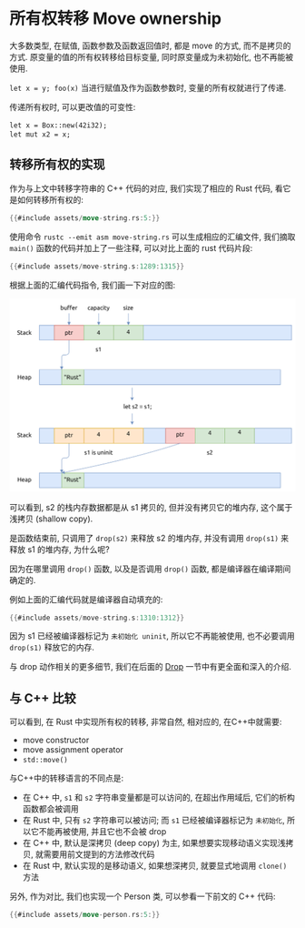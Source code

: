 # 所有权转移 Move ownership

大多数类型, 在赋值, 函数参数及函数返回值时, 都是 move 的方式, 而不是拷贝的方式.
原变量的值的所有权转移给目标变量, 同时原变量成为未初始化, 也不再能被使用.

`let x = y; foo(x)` 当进行赋值及作为函数参数时, 变量的所有权就进行了传递.

传递所有权时, 可以更改值的可变性:

```rust, no_run
let x = Box::new(42i32);
let mut x2 = x;
```

## 转移所有权的实现

作为与上文中转移字符串的 C++ 代码的对应, 我们实现了相应的 Rust 代码, 看它是如何转移所有权的:

```rust
{{#include assets/move-string.rs:5:}}
```

使用命令 `rustc --emit asm move-string.rs` 可以生成相应的汇编文件,
我们摘取 `main()` 函数的代码并加上了一些注释, 可以对比上面的 rust 代码片段:

```asm
{{#include assets/move-string.s:1289:1315}}
```

根据上面的汇编代码指令, 我们画一下对应的图:

![rust move string](assets/rust-move-string.svg)

可以看到, s2 的栈内存数据都是从 s1 拷贝的, 但并没有拷贝它的堆内存, 这个属于浅拷贝 (shallow copy).

是函数结束前, 只调用了 `drop(s2)` 来释放 s2 的堆内存, 并没有调用 `drop(s1)` 来释放 s1 的堆内存, 为什么呢?

因为在哪里调用 `drop()` 函数, 以及是否调用 `drop()` 函数, 都是编译器在编译期间确定的.

例如上面的汇编代码就是编译器自动填充的:

```asm
{{#include assets/move-string.s:1310:1312}}
```

因为 s1 已经被编译器标记为 `未初始化 uninit`, 所以它不再能被使用, 也不必要调用 `drop(s1)` 释放它的内存.

与 drop 动作相关的更多细节, 我们在后面的 [Drop](../memory-basic/drop.md) 一节中有更全面和深入的介绍.

## 与 C++ 比较

可以看到, 在 Rust 中实现所有权的转移, 非常自然, 相对应的, 在C++中就需要:

- move constructor
- move assignment operator
- `std::move()`

与C++中的转移语言的不同点是:

- 在 C++ 中, `s1` 和 `s2` 字符串变量都是可以访问的, 在超出作用域后, 它们的析构函数都会被调用
- 在 Rust 中, 只有 `s2` 字符串可以被访问; 而 `s1` 已经被编译器标记为 `未初始化`, 所以它不能再被使用, 并且它也不会被 drop
- 在 C++ 中, 默认是深拷贝 (deep copy) 为主, 如果想要实现移动语义实现浅拷贝, 就需要用前文提到的方法修改代码
- 在 Rust 中, 默认实现的是移动语义, 如果想深拷贝, 就要显式地调用 `clone()` 方法

另外, 作为对比, 我们也实现一个 Person 类, 可以参看一下前文的 C++ 代码:

```rust
{{#include assets/move-person.rs:5:}}
```